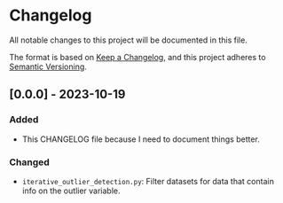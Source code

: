 # Changelog

All notable changes to this project will be documented in this file.

The format is based on [Keep a Changelog](https://keepachangelog.com/en/1.0.0/),
and this project adheres to [Semantic Versioning](https://semver.org/spec/v2.0.0.html).

## [0.0.0] - 2023-10-19

### Added
- This CHANGELOG file because I need to document things better.

### Changed
- `iterative_outlier_detection.py`: Filter datasets for data that contain info on the outlier variable.

